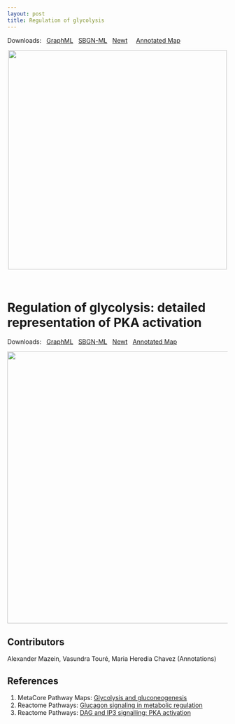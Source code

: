 ```yaml
---
layout: post
title: Regulation of glycolysis
---
```


Downloads: &nbsp; 
[GraphML](../downloads/F001-glycolysis-alt.graphml) &nbsp;
[SBGN-ML](../downloads/F001-glycolysis-alt-SBGNv02.sbgn) &nbsp;
[Newt](http://web.newteditor.org/?URL=https://metabolismregulation.org/downloads/F001-glycolysis-alt.sbgn) &nbsp; &nbsp; 
[Annotated Map](https://metabolismregulation.org/images/F001-glycolysis-alt.html)
<p align="middle"><a href="/downloads/F001-glycolysis-alt.svg"><img id="image" src="/downloads/F001-glycolysis-alt.png" width="500"/></a></p>

<br />

# Regulation of glycolysis: detailed representation of PKA activation  

Downloads: &nbsp; 
[GraphML](../downloads/F001-glycolysis.graphml) &nbsp;
[SBGN-ML](../downloads/F001-glycolysis-SBGNv02.sbgn) &nbsp;
[Newt](http://web.newteditor.org/?URL=https://metabolismregulation.org/downloads/F001-glycolysis.sbgn) &nbsp;
[Annotated Map](https://metabolismregulation.org/images/F001-glycolysis.html)
<!--[yEd Live](https://www.yworks.com/yed-live/#file=https://metabolismregulation.org/downloads/F001-glycolysis.graphml
) &nbsp;
<a href="/glycolysis/"><img id="logo" src="/images/figure01v04.png" style="width:90%;"/></a>-->
<p align="middle"><a href="/downloads/F001-glycolysis.svg"><img id="image" src="/downloads/F001-glycolysis.png" width="620"/></a></p>

## Contributors

Alexander Mazein, Vasundra Touré, Maria Heredia Chavez (Annotations)

## References

1. MetaCore Pathway Maps: [Glycolysis and gluconeogenesis](http://pathwaymaps.com/maps/930/)
1. Reactome Pathways: [Glucagon signaling in metabolic regulation](https://reactome.org/PathwayBrowser/#/R-HSA-163685&SEL=R-HSA-163359&PATH=R-HSA-1430728)
1. Reactome Pathways: [DAG and IP3 signalling: PKA activation](https://reactome.org/PathwayBrowser/#/R-HSA-1489509)

